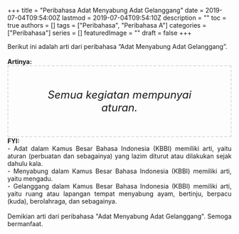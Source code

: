 +++
title = "Peribahasa Adat Menyabung Adat Gelanggang"
date = 2019-07-04T09:54:00Z
lastmod = 2019-07-04T09:54:10Z
description = ""
toc = true
authors = []
tags = ["Peribahasa", "Peribahasa A"]
categories = ["Peribahasa"]
series = []
featuredImage = ""
draft = false
+++

<div dir="ltr" style="text-align: left;" trbidi="on"><div style="text-align: justify;">Berikut ini adalah arti dari peribahasa “Adat Menyabung Adat Gelanggang”.</div><br /><div style="text-align: justify;"><b>Artinya:</b></div><div style="border: 2px dashed #ddd; font-size: 24px; height: auto; margin: 0 auto; padding: 50px; text-align: center; width: auto;"><i>Semua kegiatan mempunyai aturan.</i></div><div style="text-align: justify;"><b>FYI:</b><br />- Adat dalam Kamus Besar Bahasa Indonesia (KBBI) memiliki arti, yaitu aturan (perbuatan dan sebagainya) yang lazim diturut atau dilakukan sejak dahulu kala.<br />- Menyabung dalam Kamus Besar Bahasa Indonesia (KBBI) memiliki arti, yaitu mengadu.<br />- Gelanggang dalam Kamus Besar Bahasa Indonesia (KBBI) memiliki arti, yaitu ruang atau lapangan tempat menyabung ayam, bertinju, berpacu (kuda), berolahraga, dan sebagainya.<br /><br /></div><div style="text-align: justify;">Demikian arti dari peribahasa "Adat Menyabung Adat Gelanggang". Semoga bermanfaat.</div></div>
